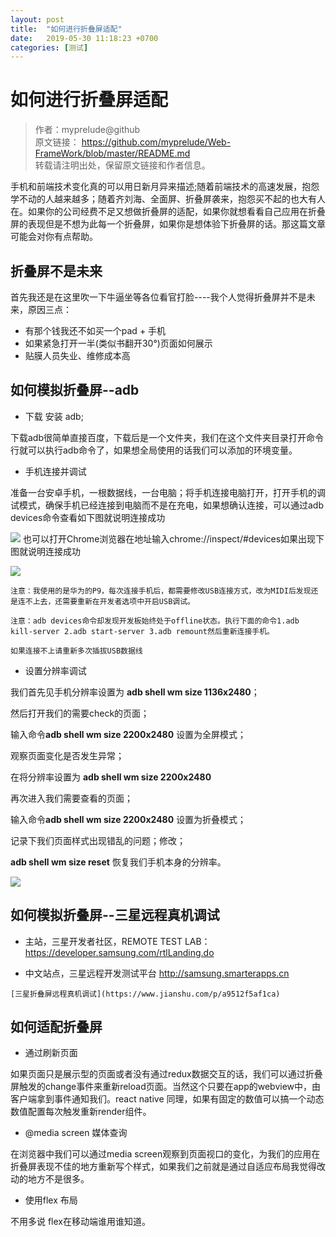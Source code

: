 ```yaml
---
layout: post
title:  "如何进行折叠屏适配"
date:   2019-05-30 11:18:23 +0700
categories: [测试]
---
```

# 如何进行折叠屏适配
>作者：myprelude@github  
原文链接： https://github.com/myprelude/Web-FrameWork/blob/master/README.md  
转载请注明出处，保留原文链接和作者信息。

手机和前端技术变化真的可以用日新月异来描述;随着前端技术的高速发展，抱怨学不动的人越来越多；随着齐刘海、全面屏、折叠屏袭来，抱怨买不起的也大有人在。如果你的公司经费不足又想做折叠屏的适配，如果你就想看看自己应用在折叠屏的表现但是不想为此每一个折叠屏，如果你是想体验下折叠屏的话。那这篇文章可能会对你有点帮助。

## 折叠屏不是未来
首先我还是在这里吹一下牛逼坐等各位看官打脸----我个人觉得折叠屏并不是未来，原因三点：

* 有那个钱我还不如买一个pad + 手机
* 如果紧急打开一半(类似书翻开30°)页面如何展示
* 贴膜人员失业、维修成本高

## 如何模拟折叠屏--adb

* 下载 安装 adb;

下载adb很简单直接百度，下载后是一个文件夹，我们在这个文件夹目录打开命令行就可以执行adb命令了，如果想全局使用的话我们可以添加的环境变量。

* 手机连接并调试

准备一台安卓手机，一根数据线，一台电脑；将手机连接电脑打开，打开手机的调试模式，确保手机已经连接到电脑而不是在充电，如果想确认连接，可以通过adb devices命令查看如下图就说明连接成功

![](https://user-gold-cdn.xitu.io/2019/4/28/16a635206d6cdbde?w=331&h=76&f=png&s=2522)
也可以打开Chrome浏览器在地址输入chrome://inspect/#devices如果出现下图就说明连接成功

![](https://user-gold-cdn.xitu.io/2019/4/28/16a63524c1fd0a9a?w=474&h=364&f=png&s=22031)

`注意：我使用的是华为的P9，每次连接手机后，都需要修改USB连接方式，改为MIDI后发现还是连不上去，还需要重新在开发者选项中开启USB调试。`

`注意：adb devices命令却发现开发板始终处于offline状态。执行下面的命令1.adb kill-server 2.adb start-server 3.adb remount然后重新连接手机。`

`如果连接不上请重新多次插拔USB数据线`

* 设置分辨率调试

我们首先见手机分辨率设置为 **adb shell wm size 1136x2480**；

然后打开我们的需要check的页面；

输入命令**adb shell wm size 2200x2480** 设置为全屏模式；

观察页面变化是否发生异常；

在将分辨率设置为 **adb shell wm size 2200x2480**

再次进入我们需要查看的页面；

输入命令**adb shell wm size 2200x2480** 设置为折叠模式；

记录下我们页面样式出现错乱的问题；修改；

**adb shell wm size reset** 恢复我们手机本身的分辨率。

![](https://user-gold-cdn.xitu.io/2019/4/28/16a635170aaf245e?w=778&h=733&f=png&s=1144519)

## 如何模拟折叠屏--三星远程真机调试

* 主站，三星开发者社区，REMOTE TEST LAB：https://developer.samsung.com/rtlLanding.do

* 中文站点，三星远程开发测试平台 http://samsung.smarterapps.cn

`[三星折叠屏远程真机调试](https://www.jianshu.com/p/a9512f5af1ca)`

##  如何适配折叠屏

* 通过刷新页面

如果页面只是展示型的页面或者没有通过redux数据交互的话，我们可以通过折叠屏触发的change事件来重新reload页面。当然这个只要在app的webview中，由客户端拿到事件通知我们。react native 同理，如果有固定的数值可以搞一个动态数值配置每次触发重新render组件。

* @media screen 媒体查询

在浏览器中我们可以通过media screen观察到页面视口的变化，为我们的应用在折叠屏表现不佳的地方重新写个样式，如果我们之前就是通过自适应布局我觉得改动的地方不是很多。

* 使用flex 布局

不用多说 flex在移动端谁用谁知道。